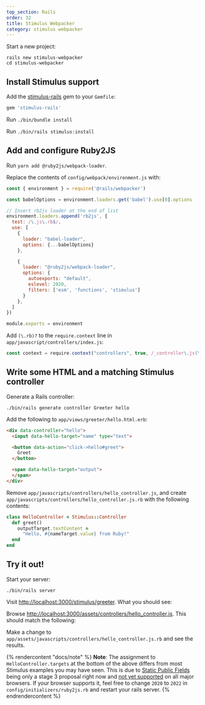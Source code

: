 ```yaml
---
top_section: Rails
order: 32
title: Stimulus Webpacker
category: stimulus webpacker
---
```


Start a new project:

```
rails new stimulus-webpacker
cd stimulus-webpacker
```

## Install Stimulus support

Add the [stimulus-rails](https://github.com/hotwired/stimulus-rails) gem to your `Gemfile`:

```ruby
gem 'stimulus-rails'
```

Run `./bin/bundle install`

Run `./bin/rails stimulus:install`

## Add and configure Ruby2JS

Run `yarn add @ruby2js/webpack-loader`.

Replace the contents of `config/webpack/environment.js` with:

```javascript
const { environment } = require('@rails/webpacker')

const babelOptions = environment.loaders.get('babel').use[0].options

// Insert rb2js loader at the end of list
environment.loaders.append('rb2js', {
  test: /\.js\.rb$/,
  use: [
    {
      loader: "babel-loader",
      options: {...babelOptions}
    },

    {
      loader: "@ruby2js/webpack-loader",
      options: {
        autoexports: "default",
        eslevel: 2020,
        filters: ['esm', 'functions', 'stimulus']
      }
    },
  ]
})

module.exports = environment
```

Add `(\.rb)?` to the `require.context` line in
`app/javascript/controllers/index.js`:

```javascript
const context = require.context("controllers", true, /_controller\.js(\.rb)?$/)
```

## Write some HTML and a matching Stimulus controller

Generate a Rails controller:

```
./bin/rails generate controller Greeter hello
```

Add the following to `app/views/greeter/hello.html.erb`:

```html
<div data-controller="hello">
  <input data-hello-target="name" type="text">

  <button data-action="click->hello#greet">
    Greet
  </button>

  <span data-hello-target="output">
  </span>
</div>
```

Remove `app/javascripts/controllers/hello_controller.js`, and create
`app/javascripts/controllers/hello_controller.js.rb` with the following
contents:

<div data-controller="ruby" data-options='{
  "eslevel": 2020,
  "autoexports": "default",
  "filters": ["esm", "stimulus", "functions"]
}'></div>

```ruby
class HelloController < Stimulus::Controller
  def greet()
    outputTarget.textContent =
      "Hello, #{nameTarget.value} from Ruby!"
  end
end
```

## Try it out!

Start your server:

```
./bin/rails server
```

Visit <http://localhost:3000/stimulus/greeter>.  What you should see:

<p data-controller="eval" data-html="div.language-html"></p>

Browse <http://localhost:3000/assets/controllers/hello_controller.js>.  This
should match the following:

<div data-controller="js"></div>

Make a change to `app/assets/javascripts/controllers/hello_controller.js.rb`
and see the results.

{% rendercontent "docs/note" %}
**Note**: The assignment to `HelloController.targets` at the bottom of the
above differs from most Stimulus examples you may have seen.  This is due to
[Static Public Fields](https://github.com/tc39/proposal-static-class-features#static-public-fields)
being only a stage 3 proposal right now and
[not yet supported](https://developer.mozilla.org/en-US/docs/Web/JavaScript/Reference/Classes/static#browser_compatibility)
on all major browsers.  If your browser supports it, feel free to change
`2020` to `2022` in `config/initializers/ruby2js.rb` and restart your rails
server.
{% endrendercontent %}
